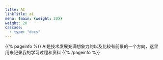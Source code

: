 ```yaml
---
title: AI
linkTitle: ai
menu: {main: {weight: 20}}
weight: 20
cascade:
  - type: "docs"
---
```


{{% pageinfo %}}
AI是技术发展充满想象力的以及比较有前景的一个方向，这里用来记录我的学习过程和资料
{{% /pageinfo %}}
